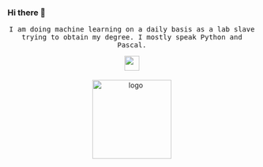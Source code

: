 ### Hi there 👋

<p align="center">
  <samp> 
    I am doing machine learning on a daily basis as a lab slave trying to obtain my degree. I mostly speak Python and Pascal.
  </samp>    
</p>

<p align="center">
  <img src="https://github.blog/wp-content/uploads/2018/10/46896184-b679fc80-ce30-11e8-88bf-921e9b788f7c.gif?resize=200%2C200" width="30px"/>
</p>

<p align="center">
<img src="https://github-readme-stats.vercel.app/api?username=ariaghora&show_icons=true" alt="logo" height="160" align="center" style="margin: 5px; margin-bottom: 20px;" />
</p>



<!--
**ariaghora/ariaghora** is a ✨ _special_ ✨ repository because its `README.md` (this file) appears on your GitHub profile.

Here are some ideas to get you started:

- 🔭 I’m currently working on ...
- 🌱 I’m currently learning ...
- 👯 I’m looking to collaborate on ...
- 🤔 I’m looking for help with ...
- 💬 Ask me about ...
- 📫 How to reach me: ...
- 😄 Pronouns: ...
- ⚡ Fun fact: ...
-->
